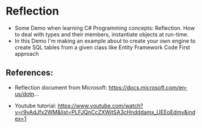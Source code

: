 # Reflection
- Some Demo when learning C# Programming concepts: Reflection. How to deal with types and their members, instantiate objects at run-time.
- In this Demo I'm making an example about to create your own engine to create SQL tables from a given class like Entity Framework Code First approach

## References:

- Reflection document from Microsoft:
  https://docs.microsoft.com/en-us/dotn...

- Youtube tutorial:
  https://www.youtube.com/watch?v=r9yAdJfx2WM&list=PLFJQnCcZXWjtSA3cHndddamx_UEEoEdmv&index=1

